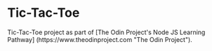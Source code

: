 <h1>Tic-Tac-Toe</h1>
<p>Tic-Tac-Toe project as part of [The Odin Project's Node JS Learning Pathway] (https://www.theodinproject.com "The Odin Project").</p>
